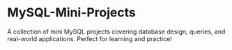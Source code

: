 # MySQL-Mini-Projects
A collection of mini MySQL projects covering database design, queries, and real-world applications. Perfect for learning and practice!
